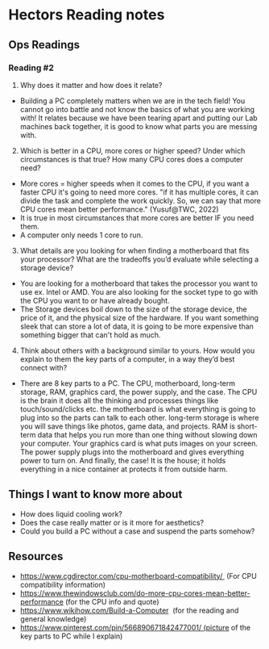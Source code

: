 # Hectors Reading notes

## Ops Readings

### Reading #2

1. Why does it matter and how does it relate?

- Building a PC completely matters when we are in the tech field! You cannot go into battle and not know the basics of what you are working with! It relates because we have been tearing apart and putting our Lab machines back together, it is good to know what parts you are messing with.

2. Which is better in a CPU, more cores or higher speed? Under which circumstances is that true? How many CPU cores does a computer need?

- More cores = higher speeds when it comes to the CPU, if you want a faster CPU it's going to need more cores. "if it has multiple cores, it can divide the task and complete the work quickly. So, we can say that more CPU cores mean better performance." (Yusuf@TWC, 2022)
- It is true in most circumstances that more cores are better IF you need them.
- A computer only needs 1 core to run.

3. What details are you looking for when finding a motherboard that fits your processor? What are the tradeoffs you’d evaluate while selecting a storage device?

- You are looking for a motherboard that takes the processor you want to use ex. Intel or AMD. You are also looking for the socket type to go with the CPU you want to or have already bought.
- The Storage devices boil down to the size of the storage device, the price of it, and the physical size of the hardware. If you want something sleek that can store a lot of data, it is going to be more expensive than something bigger that can't hold as much.

4. Think about others with a background similar to yours. How would you explain to them the key parts of a computer, in a way they’d best connect with?

- There are 8 key parts to a PC. The CPU, motherboard, long-term storage, RAM, graphics card, the power supply, and the case. The CPU is the brain it does all the thinking and processes things like touch/sound/clicks etc. the motherboard is what everything is going to plug into so the parts can talk to each other. long-term storage is where you will save things like photos, game data, and projects. RAM is short-term data that helps you run more than one thing without slowing down your computer. Your graphics card is what puts images on your screen. The power supply plugs into the motherboard and gives everything power to turn on. And finally, the case! It is the house; it holds everything in a nice container at protects it from outside harm.

## Things I want to know more about

- How does liquid cooling work?
- Does the case really matter or is it more for aesthetics?
- Could you build a PC without a case and suspend the parts somehow?
## Resources

- https://www.cgdirector.com/cpu-motherboard-compatibility/  (For CPU compatibility information)
- https://www.thewindowsclub.com/do-more-cpu-cores-mean-better-performance  (for the CPU info and quote)
- https://www.wikihow.com/Build-a-Computer  (for the reading and general knowledge)
- https://www.pinterest.com/pin/566890671842477001/ (picture of the key parts to PC while I explain)
